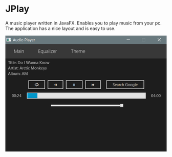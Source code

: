 # JPlay
A music player written in JavaFX. Enables you to play music from your pc. The application has a nice layout and is easy to use.

![JPlay](jplay_screenshot.png)
